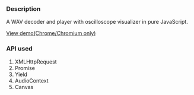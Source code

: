 ### Description

A WAV decoder and player with oscilloscope visualizer in pure JavaScript.

[View demo(Chrome/Chromium only)](https://ntzyz.github.io/playground/wav-decode/)

### API used
1. XMLHttpRequest
2. Promise
3. Yield
4. AudioContext
5. Canvas
